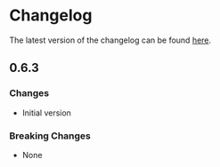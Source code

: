 # Changelog

The latest version of the changelog can be found [here](/Azure/bicep-registry-modules/blob/main/avm/res/app-configuration/configuration-store/CHANGELOG.md).

## 0.6.3

### Changes

- Initial version

### Breaking Changes

- None
